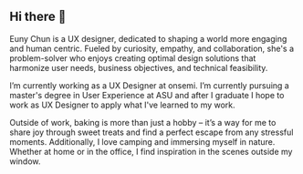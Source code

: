 ## Hi there 👋
Euny Chun is a UX designer,  dedicated to shaping a world more engaging and human centric. Fueled by curiosity, empathy, and collaboration, she's a problem-solver who enjoys creating optimal design solutions that harmonize user needs, business objectives, and technical feasibility. 

I’m currently working as a UX Designer at onsemi. I’m currently pursuing a master's degree in User Experience at ASU and after I graduate I hope to work as UX Designer to apply what I've learned to my work. 

Outside of work, baking is more than just a hobby – it’s a way for me to share joy through sweet treats and find a perfect escape from any stressful moments. Additionally, I love camping and immersing myself in nature. Whether at home or in the office, I find inspiration in the scenes outside my window.

<!--
**eunychun/eunychun** is a ✨ _special_ ✨ repository because its `README.md` (this file) appears on your GitHub profile.


🔭 I’m currently working as a UX Designer at onsemi.
🌱 I’m currently pursuing a master's degree in User Experience at ASU and after I graduate I hope to work as UX Designer to apply what I've learned to my work. 
⚡ Fun fact: Outside of work, baking is more than just a hobby – it’s a way for me to share joy through sweet treats and find a perfect escape from any stressful moments. Additionally, I love camping and immersing myself in nature. Whether at home or in the office, I find inspiration in the scenes outside my window.

-->
